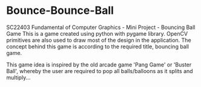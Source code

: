 # Bounce-Bounce-Ball
SC22403 Fundamental of Computer Graphics - Mini Project - Bouncing Ball Game
This is a game created using python with pygame library. OpenCV primitives are also used to draw most of the design in the application. The concept behind this game is according to the required title, bouncing ball game.

This game idea is inspired by the old arcade game 'Pang Game' or 'Buster Ball', whereby the user are required to pop all balls/balloons as it splits and multiply...

